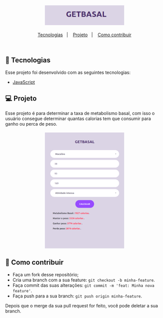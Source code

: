 <h1 align="center" color="red">
<h4 align="center">
  <img src='./images/logo.png' width='50%' heigth='50%' boder-radius='8px'>
</h4>
</h1>


<p align="center">
  <a href="#rocket-tecnologias">Tecnologias</a>&nbsp;&nbsp;&nbsp;|&nbsp;&nbsp;&nbsp;
  <a href="#-projeto">Projeto</a>&nbsp;&nbsp;&nbsp;|&nbsp;&nbsp;&nbsp;
  <a href="#-como-contribuir">Como contribuir</a>
</p>

<br>

## :rocket: Tecnologias

Esse projeto foi desenvolvido com as seguintes tecnologias:

- [JavaScript](https://developer.mozilla.org/pt-BR/docs/Web/JavaScript)


## 💻 Projeto

Esse projeto é para determinar a taxa de metabolismo basal, com isso o usuário consegue determinar quantas calorias tem que consumir para ganho ou perca de peso.


<h4 align="center">
  <img src='./images/print.png' width='50%' heigth='50%'>
</h4>

## 🤔 Como contribuir

- Faça um fork desse repositório;
- Cria uma branch com a sua feature: `git checkout -b minha-feature`.
- Faça commit das suas alterações: `git commit -m 'feat: Minha nova feature'`.
- Faça push para a sua branch: `git push origin minha-feature`.

Depois que o merge da sua pull request for feito, você pode deletar a sua branch.



